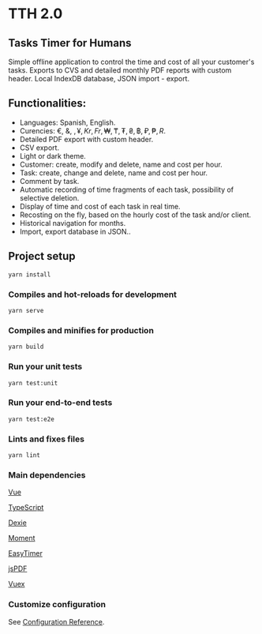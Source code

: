 # TTH 2.0
## Tasks Timer for Humans

Simple offline application to control the time and cost of all your customer's tasks. Exports to CVS and detailed monthly PDF reports with custom header. Local IndexDB database, JSON import - export.

## Functionalities:
* Languages: Spanish, English.
* Curencies: €, &, $, ¥, Kr, Fr, ₩, ₸, ₮, ₴, ฿, ₽, ₱, R$.
* Detailed PDF export with custom header.
* CSV export.
* Light or dark theme.
* Customer: create, modify and delete, name and cost per hour.
* Task: create, change and delete, name and cost per hour.
* Comment by task.
* Automatic recording of time fragments of each task, possibility of selective deletion.
* Display of time and cost of each task in real time.
* Recosting on the fly, based on the hourly cost of the task and/or client.
* Historical navigation for months.
* Import, export database in JSON..
 
## Project setup
```
yarn install
```

### Compiles and hot-reloads for development
```
yarn serve
```

### Compiles and minifies for production
```
yarn build
```

### Run your unit tests
```
yarn test:unit
```

### Run your end-to-end tests
```
yarn test:e2e
```

### Lints and fixes files
```
yarn lint
```
### Main dependencies

 [Vue](https://github.com/vuejs/vue)
 
 [TypeScript](https://github.com/microsoft/TypeScript)


[Dexie](https://github.com/dfahlander/Dexie.js)


[Moment](https://github.com/moment/moment)

[EasyTimer](https://github.com/albert-gonzalez/easytimer.js)


[jsPDF](https://github.com/MrRio/jsPDF)

[Vuex](https://github.com/vuejs/vuex)

### Customize configuration

See [Configuration Reference](https://cli.vuejs.org/config/).
